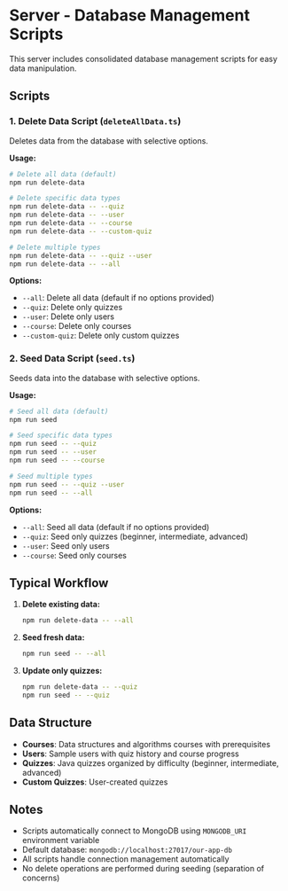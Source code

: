 # Server - Database Management Scripts

This server includes consolidated database management scripts for easy data manipulation.

## Scripts

### 1. Delete Data Script (`deleteAllData.ts`)

Deletes data from the database with selective options.

**Usage:**
```bash
# Delete all data (default)
npm run delete-data

# Delete specific data types
npm run delete-data -- --quiz
npm run delete-data -- --user
npm run delete-data -- --course
npm run delete-data -- --custom-quiz

# Delete multiple types
npm run delete-data -- --quiz --user
npm run delete-data -- --all
```

**Options:**
- `--all`: Delete all data (default if no options provided)
- `--quiz`: Delete only quizzes
- `--user`: Delete only users
- `--course`: Delete only courses
- `--custom-quiz`: Delete only custom quizzes

### 2. Seed Data Script (`seed.ts`)

Seeds data into the database with selective options.

**Usage:**
```bash
# Seed all data (default)
npm run seed

# Seed specific data types
npm run seed -- --quiz
npm run seed -- --user
npm run seed -- --course

# Seed multiple types
npm run seed -- --quiz --user
npm run seed -- --all
```

**Options:**
- `--all`: Seed all data (default if no options provided)
- `--quiz`: Seed only quizzes (beginner, intermediate, advanced)
- `--user`: Seed only users
- `--course`: Seed only courses

## Typical Workflow

1. **Delete existing data:**
   ```bash
   npm run delete-data -- --all
   ```

2. **Seed fresh data:**
   ```bash
   npm run seed -- --all
   ```

3. **Update only quizzes:**
   ```bash
   npm run delete-data -- --quiz
   npm run seed -- --quiz
   ```

## Data Structure

- **Courses**: Data structures and algorithms courses with prerequisites
- **Users**: Sample users with quiz history and course progress
- **Quizzes**: Java quizzes organized by difficulty (beginner, intermediate, advanced)
- **Custom Quizzes**: User-created quizzes

## Notes

- Scripts automatically connect to MongoDB using `MONGODB_URI` environment variable
- Default database: `mongodb://localhost:27017/our-app-db`
- All scripts handle connection management automatically
- No delete operations are performed during seeding (separation of concerns)